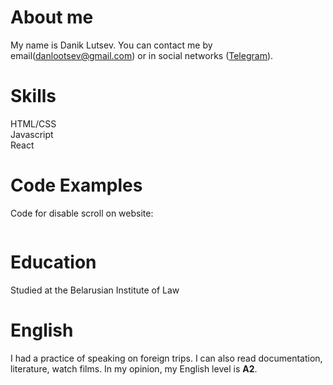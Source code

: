 # About me

My name is Danik Lutsev. You can contact me by email(danlootsev@gmail.com) or in social networks ([Telegram](https://t.me/SixStringer436)).

# Skills

HTML/CSS<br>
Javascript<br>
React

# Code Examples

Code for disable scroll on website:

```javascript

```

# Education

Studied at the Belarusian Institute of Law<br>


# English

I had a practice of speaking on foreign trips. I can also read documentation, literature, watch films.
In my opinion, my English level is **A2**.
